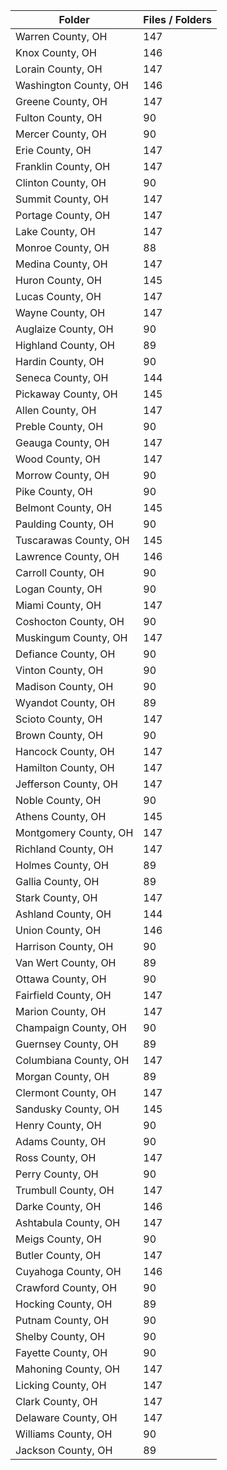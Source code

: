 | Folder                |   Files / Folders |
|-----------------------|-------------------|
| Warren County, OH     |               147 |
| Knox County, OH       |               146 |
| Lorain County, OH     |               147 |
| Washington County, OH |               146 |
| Greene County, OH     |               147 |
| Fulton County, OH     |                90 |
| Mercer County, OH     |                90 |
| Erie County, OH       |               147 |
| Franklin County, OH   |               147 |
| Clinton County, OH    |                90 |
| Summit County, OH     |               147 |
| Portage County, OH    |               147 |
| Lake County, OH       |               147 |
| Monroe County, OH     |                88 |
| Medina County, OH     |               147 |
| Huron County, OH      |               145 |
| Lucas County, OH      |               147 |
| Wayne County, OH      |               147 |
| Auglaize County, OH   |                90 |
| Highland County, OH   |                89 |
| Hardin County, OH     |                90 |
| Seneca County, OH     |               144 |
| Pickaway County, OH   |               145 |
| Allen County, OH      |               147 |
| Preble County, OH     |                90 |
| Geauga County, OH     |               147 |
| Wood County, OH       |               147 |
| Morrow County, OH     |                90 |
| Pike County, OH       |                90 |
| Belmont County, OH    |               145 |
| Paulding County, OH   |                90 |
| Tuscarawas County, OH |               145 |
| Lawrence County, OH   |               146 |
| Carroll County, OH    |                90 |
| Logan County, OH      |                90 |
| Miami County, OH      |               147 |
| Coshocton County, OH  |                90 |
| Muskingum County, OH  |               147 |
| Defiance County, OH   |                90 |
| Vinton County, OH     |                90 |
| Madison County, OH    |                90 |
| Wyandot County, OH    |                89 |
| Scioto County, OH     |               147 |
| Brown County, OH      |                90 |
| Hancock County, OH    |               147 |
| Hamilton County, OH   |               147 |
| Jefferson County, OH  |               147 |
| Noble County, OH      |                90 |
| Athens County, OH     |               145 |
| Montgomery County, OH |               147 |
| Richland County, OH   |               147 |
| Holmes County, OH     |                89 |
| Gallia County, OH     |                89 |
| Stark County, OH      |               147 |
| Ashland County, OH    |               144 |
| Union County, OH      |               146 |
| Harrison County, OH   |                90 |
| Van Wert County, OH   |                89 |
| Ottawa County, OH     |                90 |
| Fairfield County, OH  |               147 |
| Marion County, OH     |               147 |
| Champaign County, OH  |                90 |
| Guernsey County, OH   |                89 |
| Columbiana County, OH |               147 |
| Morgan County, OH     |                89 |
| Clermont County, OH   |               147 |
| Sandusky County, OH   |               145 |
| Henry County, OH      |                90 |
| Adams County, OH      |                90 |
| Ross County, OH       |               147 |
| Perry County, OH      |                90 |
| Trumbull County, OH   |               147 |
| Darke County, OH      |               146 |
| Ashtabula County, OH  |               147 |
| Meigs County, OH      |                90 |
| Butler County, OH     |               147 |
| Cuyahoga County, OH   |               146 |
| Crawford County, OH   |                90 |
| Hocking County, OH    |                89 |
| Putnam County, OH     |                90 |
| Shelby County, OH     |                90 |
| Fayette County, OH    |                90 |
| Mahoning County, OH   |               147 |
| Licking County, OH    |               147 |
| Clark County, OH      |               147 |
| Delaware County, OH   |               147 |
| Williams County, OH   |                90 |
| Jackson County, OH    |                89 |